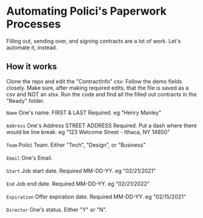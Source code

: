 # Automating Polici's Paperwork Processes
Filling out, sending over, and signing contracts are a lot of work. Let's automate it, instead.

## How it works
Clone the repo and edit the "ContractInfo" csv. Follow the demo fields closely. Make sure, after making required edits, that the file is saved as a csv and NOT an xlsx. Run the code and find all the filled out contracts in the "Ready" folder. 


```Name```    One's name. FIRST & LAST Required. eg "Henry Manley"
<br/><br/>
```Address```   One's Address STREET ADDRESS Required. Put a dash where there would be line break. eg "123 Welcome Street - Ithaca, NY 14850"
<br/><br/>
```Team```   Polici Team. Either "Tech", "Design", or "Business"
<br/><br/>
```Email```   One's Email.
<br/><br/>
```Start```  Job start date. Required MM-DD-YY. eg "02/21/2021"
<br/><br/>
```End```   Job end date. Required MM-DD-YY. eg "02/21/2022"
<br/><br/>
```Expiration```  Offer expiration date. Required MM-DD-YY. eg "02/15/2021"
<br/><br/>
```Director```   One's status. Either "Y" or "N".
